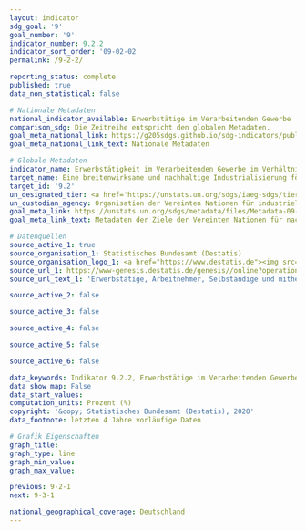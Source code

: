 ```yaml
---
layout: indicator
sdg_goal: '9'
goal_number: '9'
indicator_number: 9.2.2
indicator_sort_order: '09-02-02'
permalink: /9-2-2/

reporting_status: complete
published: true
data_non_statistical: false

# Nationale Metadaten
national_indicator_available: Erwerbstätige im Verarbeitenden Gewerbe
comparison_sdg: Die Zeitreihe entspricht den globalen Metadaten.
goal_meta_national_link: https://g205sdgs.github.io/sdg-indicators/public/MetaDe/9.2.2.pdf
goal_meta_national_link_text: Nationale Metadaten

# Globale Metadaten
indicator_name: Erwerbstätigkeit im Verarbeitenden Gewerbe im Verhältnis zur Erwerbstätigkeit insgesamt
target_name: Eine breitenwirksame und nachhaltige Industrialisierung fördern und bis 2030 den Anteil der Industrie an der Beschäftigung und am Bruttoinlandsprodukt entsprechend den nationalen Gegebenheiten erheblich steigern und den Anteil in den am wenigsten entwickelten Ländern verdoppeln
target_id: '9.2'
un_designated_tier: <a href='https://unstats.un.org/sdgs/iaeg-sdgs/tier-classification/' title='Klicken Sie hier um weitere Informationen zur UN-Tier-Klassifikation zu erhalten.'>Tier I</a>
un_custodian_agency: Organisation der Vereinten Nationen für industrielle Entwicklung (UNIDO)
goal_meta_link: https://unstats.un.org/sdgs/metadata/files/Metadata-09-02-02.pdf
goal_meta_link_text: Metadaten der Ziele der Vereinten Nationen für nachhaltige Entwicklung

# Datenquellen
source_active_1: true
source_organisation_1: Statistisches Bundesamt (Destatis)
source_organisation_logo_1: <a href="https://www.destatis.de"><img src="https://g205sdgs.github.io/sdg-indicators/public/OrgImgDe/destatis.png" alt="Logo destatis" style="height:60px; width:148px"/></a>
source_url_1: https://www-genesis.destatis.de/genesis//online?operation=table&code=13311-0001&bypass=true&language=de
source_url_text_1: 'Erwerbstätige, Arbeitnehmer, Selbständige und mithelfende Familienangehörige (im Inland): Wirtschaftszweige – GENESIS online 13311-0001'

source_active_2: false

source_active_3: false

source_active_4: false

source_active_5: false

source_active_6: false

data_keywords: Indikator 9.2.2, Erwerbstätige im Verarbeitenden Gewerbe, Organisation der Vereinten Nationen für industrielle Entwicklung (UNIDO)
data_show_map: False
data_start_values: 
computation_units: Prozent (%)
copyright: '&copy; Statistisches Bundesamt (Destatis), 2020'
data_footnote: letzten 4 Jahre vorläufige Daten

# Grafik Eigenschaften
graph_title: 
graph_type: line
graph_min_value: 
graph_max_value: 

previous: 9-2-1
next: 9-3-1

national_geographical_coverage: Deutschland
---
```


<span></span>